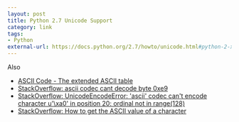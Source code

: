 ```yaml
---
layout: post
title: Python 2.7 Unicode Support
category: link
tags:
- Python
external-url: https://docs.python.org/2.7/howto/unicode.html#python-2-x-s-unicode-support
---
```

Also

- [ASCII Code - The extended ASCII table](https://www.ascii-code.com/)
- [StackOverflow: ascii codec cant decode byte 0xe9](https://stackoverflow.com/questions/28947607/ascii-codec-cant-decode-byte-0xe9)
- [StackOverflow: UnicodeEncodeError: 'ascii' codec can't encode character u'\xa0' in position 20: ordinal not in range(128)](https://stackoverflow.com/questions/9942594/unicodeencodeerror-ascii-codec-cant-encode-character-u-xa0-in-position-20)
- [StackOverflow: How to get the ASCII value of a character](https://stackoverflow.com/questions/227459/how-to-get-the-ascii-value-of-a-character)
